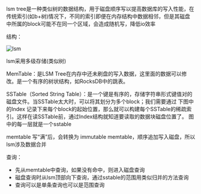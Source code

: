 lsm tree是一种类似树的数据结构，用于磁盘顺序写以提高数据库的写入性能，在传统索引(如b+树)情况下，不同的索引即便在内存结构中数据相邻，但是其磁盘中所属的block可能不在同一个区域，会造成随机写，降低io效率

结构：

![lsm](https://s7.51cto.com/images/blog/202008/13/556f314e54d0f06a120fe3a9c181a732.png?x-oss-process=image/watermark,size_16,text_QDUxQ1RP5Y2a5a6i,color_FFFFFF,t_100,g_se,x_10,y_10,shadow_90,type_ZmFuZ3poZW5naGVpdGk=)

lsm采用多级存储(类似树)

MemTable：是LSM Tree在内存中还未刷盘的写入数据，这里面的数据可以修改。是一个有序的树状结构，如RocksDB中的跳表。

SSTable（Sorted String Table）：是一个键是有序的，存储字符串形式键值对的磁盘文件。当SSTable太大时，可以将其划分为多个block；我们需要通过 下图中的Index 记录下来每个block的起始位置，那么就可以构建每个SSTable的稀疏索引。这样在读SSTable前，通过Index结构就知道要读取的数据块磁盘位置了。
图中的每一层就是一个sstable

memtable 写“满”后，会转换为 immutable memtable，顺序追加写入磁盘，所以lsm涉及数据合并

查询：
 - 先从memtable中查询，如果没有命中，则进入磁盘查询
 - 磁盘查询时从lsm顶部向下查询，通过sstable的范围用类似归并的方法查询
 - 查询可以是单条查询也可以是范围查询 



